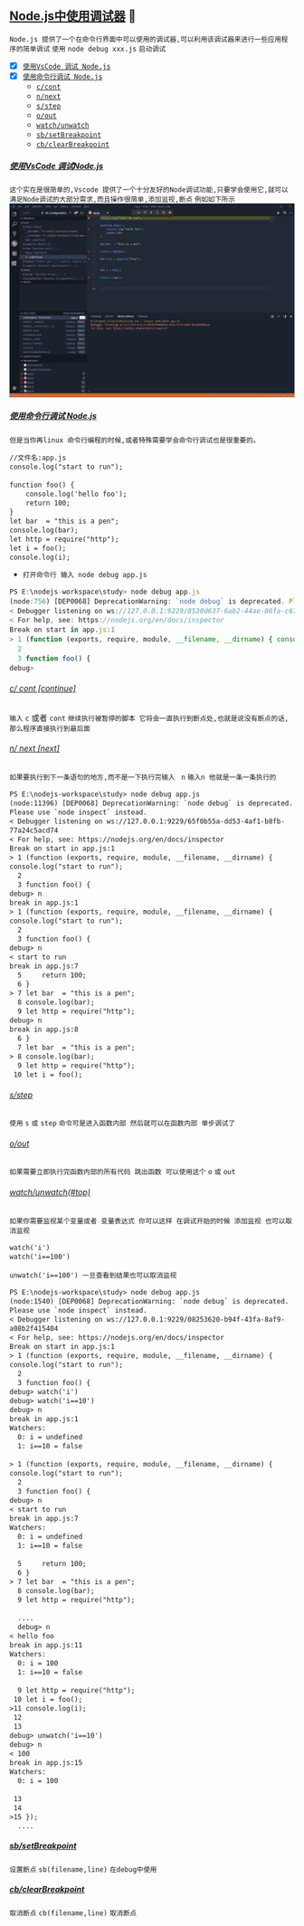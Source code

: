 [Node.js中使用调试器](#top) <b id="top"></b>:maple_leaf:
----
`Node.js 提供了一个在命令行界面中可以使用的调试器,可以利用该调试器来进行一些应用程序的简单调试` `使用` `node debug xxx.js` `启动调试`
- [x] [`使用VsCode 调试 Node.js`](#vscodedebug)
- [x] [`使用命令行调试 Node.js`](#usecodelinedebug)
  - [`c/cont`](#codecontinue)
  - [`n/next`](#codenext)
  - [`s/step`](#codestep)
  - [`o/out`](#codeout)
  - [`watch/unwatch`](#codewatch)
  - [`sb/setBreakpoint`](#setbreakpoint)
  - [`cb/clearBreakpoint`](#clearbreakpoint)

##### [使用VsCode 调试Node.js](#top) <b id="vscodedebug"></b>
`这个实在是很简单的,Vscode 提供了一个十分友好的Node调试功能,只要学会使用它,就可以满足Node调试的大部分需求,而且操作很简单,添加监视,断点`
`例如如下所示`
![Nodedebug](/Resources/NodeImage/vscodedebug.png)

##### [使用命令行调试 Node.js](#top) <b id="usecodelinedebug"></b>
`但是当你再linux 命令行编程的时候,或者特殊需要学会命令行调试也是很重要的。`
```node
//文件名:app.js
console.log("start to run");

function foo() {
    console.log('hello foo');
    return 100;
}
let bar  = "this is a pen";
console.log(bar);
let http = require("http");
let i = foo();
console.log(i);

```
* `打开命令行 输入 node debug app.js`
```javascript
PS E:\nodejs-workspace\study> node debug app.js
(node:756) [DEP0068] DeprecationWarning: `node debug` is deprecated. Please use `node inspect` instead.
< Debugger listening on ws://127.0.0.1:9229/8530d637-6ab2-44ae-86fa-c676c32abdfb
< For help, see: https://nodejs.org/en/docs/inspector
Break on start in app.js:1
> 1 (function (exports, require, module, __filename, __dirname) { console.log("start to run");
  2
  3 function foo() {
debug>
```
###### [c/ cont [continue]](#top) <b id="codecontinue"></b>
`输入` `c` 或者 `cont` `继续执行被暂停的脚本 它将会一直执行到断点处,也就是说没有断点的话,那么程序直接执行到最后面` 
###### [n/ next [next]](#top) <b id="codenext"></b>
`如果要执行到下一条语句的地方,而不是一下执行完输入 ` `n` `输入n 他就是一条一条执行的`
```node
PS E:\nodejs-workspace\study> node debug app.js
(node:11396) [DEP0068] DeprecationWarning: `node debug` is deprecated. Please use `node inspect` instead.
< Debugger listening on ws://127.0.0.1:9229/65f0b55a-dd53-4af1-b8fb-77a24c5acd74
< For help, see: https://nodejs.org/en/docs/inspector
Break on start in app.js:1
> 1 (function (exports, require, module, __filename, __dirname) { console.log("start to run");
  2
  3 function foo() {
debug> n
break in app.js:1
> 1 (function (exports, require, module, __filename, __dirname) { console.log("start to run");
  2
  3 function foo() {
debug> n
< start to run
break in app.js:7
  5     return 100;
  6 }
> 7 let bar  = "this is a pen";
  8 console.log(bar);
  9 let http = require("http");
debug> n
break in app.js:8
  6 }
  7 let bar  = "this is a pen";
> 8 console.log(bar);
  9 let http = require("http");
 10 let i = foo();
```
###### [s/step](#top) <b id="codestep"></b>  
`使用` `s` `或` `step` `命令可是进入函数内部 然后就可以在函数内部 单步调试了`
###### [o/out](#top) <b id="codeout"></b>  
`如果需要立即执行完函数内部的所有代码 跳出函数 可以使用这个` `o` `或` `out`
###### [watch/unwatch(#top)](#top) <b id="codewatch"></b>  
`如果你需要监视某个变量或者 变量表达式 你可以这样 在调试开始的时候 添加监视 也可以取消监视`
```node
watch('i')
watch('i==100')

unwatch('i==100') 一旦查看到结果也可以取消监视
```
```node
PS E:\nodejs-workspace\study> node debug app.js
(node:1540) [DEP0068] DeprecationWarning: `node debug` is deprecated. Please use `node inspect` instead.
< Debugger listening on ws://127.0.0.1:9229/08253620-b94f-43fa-8af9-a08b2f415404
< For help, see: https://nodejs.org/en/docs/inspector
Break on start in app.js:1
> 1 (function (exports, require, module, __filename, __dirname) { console.log("start to run");
  2
  3 function foo() {
debug> watch('i')
debug> watch('i==10')
debug> n
break in app.js:1
Watchers:
  0: i = undefined
  1: i==10 = false

> 1 (function (exports, require, module, __filename, __dirname) { console.log("start to run");
  2
  3 function foo() {
debug> n
< start to run
break in app.js:7
Watchers:
  0: i = undefined
  1: i==10 = false

  5     return 100;
  6 }
> 7 let bar  = "this is a pen";
  8 console.log(bar);
  9 let http = require("http");
  
  ....
  debug> n
< hello foo
break in app.js:11
Watchers:
  0: i = 100
  1: i==10 = false

  9 let http = require("http");
 10 let i = foo();
>11 console.log(i);
 12
 13
debug> unwatch('i==10')
debug> n
< 100
break in app.js:15
Watchers:
  0: i = 100

 13
 14
>15 });
  ....
```
##### [sb/setBreakpoint](#top) <b id="setbreakpoint"></b>
`设置断点` `sb(filename,line)` `在debug中使用`

##### [cb/clearBreakpoint](#top) <b id="clearbreakpoint"></b>
`取消断点` `cb(filename,line)`
`取消断点`

